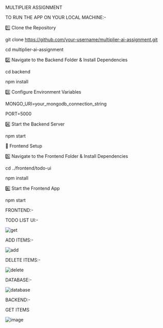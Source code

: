 MULTIPLIER ASSIGNMENT


TO RUN THE APP ON YOUR LOCAL MACHINE:-


1️⃣ Clone the Repository

git clone https://github.com/your-username/multiplier-ai-assignment.git

cd multiplier-ai-assignment

2️⃣ Navigate to the Backend Folder & Install Dependencies

cd backend

npm install

3️⃣ Configure Environment Variables

MONGO_URI=your_mongodb_connection_string

PORT=5000

4️⃣ Start the Backend Server

npm start


📌 Frontend Setup 

5️⃣ Navigate to the Frontend Folder & Install Dependencies


cd ../frontend/todo-ui

npm install

6️⃣ Start the Frontend App

npm start


FRONTEND:-

TODO LIST UI:-

![get](https://github.com/user-attachments/assets/a172d50f-0ff9-487e-85cf-a1e086466772)




ADD ITEMS:- 

![add](https://github.com/user-attachments/assets/c5f019a8-efd0-4ce7-8b3a-e60b79b1a383)




DELETE ITEMS:-

![delete](https://github.com/user-attachments/assets/aeda3847-fffe-4a5d-ac27-437def9aabcc)



DATABASE:- 

![database](https://github.com/user-attachments/assets/393cacd6-ef40-40a3-82fa-a3f8d9d122b3)



BACKEND:- 


GET ITEMS


![image](https://github.com/user-attachments/assets/aa07f2fe-f014-4d42-831d-2e62dc744bda)




